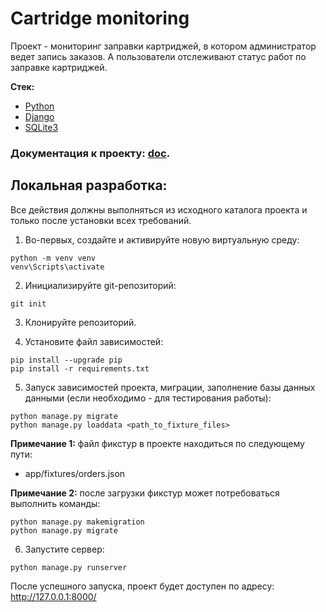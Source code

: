 # Cartridge monitoring

Проект - мониторинг заправки картриджей, в котором администратор ведет запись заказов. А пользователи отслеживают статус работ по заправке картриджей.

**Стек:**
+ [Python](https://www.python.org/downloads/)
+ [Django](https://www.djangoproject.com/)
+ [SQLite3](https://docs.python.org/3/library/sqlite3.html#module-sqlite3)


### Документация к проекту: [doc](documentation%2Fproject_documentation.md).

## Локальная разработка:

Все действия должны выполняться из исходного каталога проекта и только после установки всех требований.

1. Во-первых, создайте и активируйте новую виртуальную среду:

```shell
python -m venv venv
venv\Scripts\activate
```

2. Инициализируйте git-репозиторий:

```shell
git init 
```

3. Клонируйте репозиторий.


4. Установите файл зависимостей:

```shell
pip install --upgrade pip
pip install -r requirements.txt
```

5. Запуск зависимостей проекта, миграции, заполнение базы данных данными (если необходимо - для тестирования работы):

```shell
python manage.py migrate
python manage.py loaddata <path_to_fixture_files>
```
  **Примечание 1:** файл фикстур в проекте находиться по следующему пути:
  + app/fixtures/orders.json

  **Примечание 2:** после загрузки фикстур может потребоваться выполнить команды:

  ```shell
  python manage.py makemigration 
  python manage.py migrate
  ```

6. Запустите сервер:

```shell
python manage.py runserver
```

После успешного запуска, проект будет доступен по адресу: http://127.0.0.1:8000/